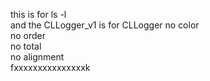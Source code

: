 this is for ls -l  
and the CLLogger_v1 is for CLLogger
no color  
no order  
no total  
no alignment  
fxxxxxxxxxxxxxxxk